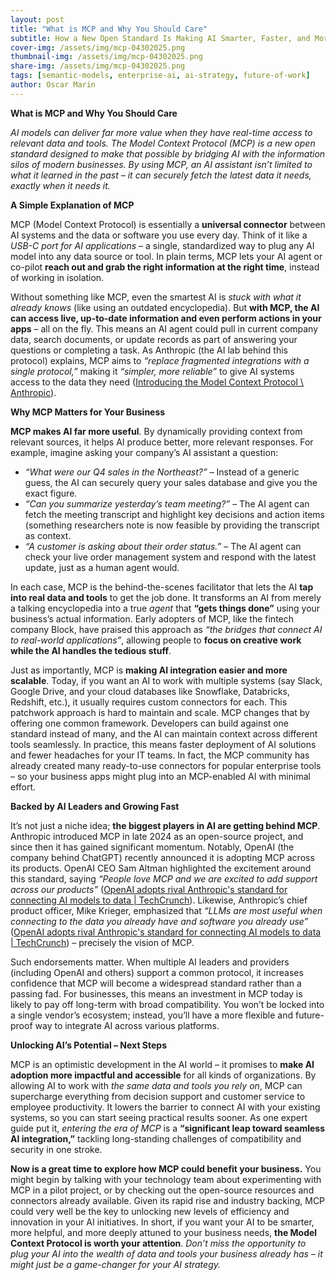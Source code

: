 ```yaml
---
layout: post
title: "What is MCP and Why You Should Care"
subtitle: How a New Open Standard Is Making AI Smarter, Faster, and More Useful.
cover-img: /assets/img/mcp-04302025.png
thumbnail-img: /assets/img/mcp-04302025.png
share-img: /assets/img/mcp-04302025.png
tags: [semantic-models, enterprise-ai, ai-strategy, future-of-work]
author: Oscar Marin
---
```


**What is MCP and Why You Should Care**

_AI models can deliver far more value when they have real-time access to relevant data and tools. The Model Context Protocol (MCP) is a new open standard designed to make that possible by bridging AI with the information silos of modern businesses. By using MCP, an AI assistant isn’t limited to what it learned in the past – it can securely fetch the latest data it needs, exactly when it needs it._

**A Simple Explanation of MCP**

MCP (Model Context Protocol) is essentially a **universal connector** between AI systems and the data or software you use every day. Think of it like a _USB-C port for AI applications_ – a single, standardized way to plug any AI model into any data source or tool. In plain terms, MCP lets your AI agent or co-pilot **reach out and grab the right information at the right time**, instead of working in isolation.

Without something like MCP, even the smartest AI is _stuck with what it already knows_ (like using an outdated encyclopedia). But **with MCP, the AI can access live, up-to-date information and even perform actions in your apps** – all on the fly. This means an AI agent could pull in current company data, search documents, or update records as part of answering your questions or completing a task. As Anthropic (the AI lab behind this protocol) explains, MCP aims to _“replace fragmented integrations with a single protocol,”_ making it _“simpler, more reliable”_ to give AI systems access to the data they need ([Introducing the Model Context Protocol \\ Anthropic](https://www.anthropic.com/news/model-context-protocol#:~:text=MCP%20addresses%20this%20challenge,to%20the%20data%20they%20need)).

**Why MCP Matters for Your Business**

**MCP makes AI far more useful**. By dynamically providing context from relevant sources, it helps AI produce better, more relevant responses. For example, imagine asking your company’s AI assistant a question:

- _“What were our Q4 sales in the Northeast?”_ – Instead of a generic guess, the AI can securely query your sales database and give you the exact figure.
- _“Can you summarize yesterday’s team meeting?”_ – The AI agent can fetch the meeting transcript and highlight key decisions and action items (something researchers note is now feasible by providing the transcript as context.
- _“A customer is asking about their order status.”_ – The AI agent can check your live order management system and respond with the latest update, just as a human agent would.

In each case, MCP is the behind-the-scenes facilitator that lets the AI **tap into real data and tools** to get the job done. It transforms an AI from merely a talking encyclopedia into a true _agent_ that **“gets things done”** using your business’s actual information. Early adopters of MCP, like the fintech company Block, have praised this approach as _“the bridges that connect AI to real-world applications”_, allowing people to **focus on creative work while the AI handles the tedious stuff**.

Just as importantly, MCP is **making AI integration easier and more scalable**. Today, if you want an AI to work with multiple systems (say Slack, Google Drive, and your cloud databases like Snowflake, Databricks, Redshift, etc.), it usually requires custom connectors for each. This patchwork approach is hard to maintain and scale. MCP changes that by offering one common framework. Developers can build against one standard instead of many, and the AI can maintain context across different tools seamlessly. In practice, this means faster deployment of AI solutions and fewer headaches for your IT teams. In fact, the MCP community has already created many ready-to-use connectors for popular enterprise tools – so your business apps might plug into an MCP-enabled AI with minimal effort.

**Backed by AI Leaders and Growing Fast**

It’s not just a niche idea; **the biggest players in AI are getting behind MCP**. Anthropic introduced MCP in late 2024 as an open-source project, and since then it has gained significant momentum. Notably, OpenAI (the company behind ChatGPT) recently announced it is adopting MCP across its products. OpenAI CEO Sam Altman highlighted the excitement around this standard, saying _“People love MCP and we are excited to add support across our products”_ ([OpenAI adopts rival Anthropic's standard for connecting AI models to data | TechCrunch](https://techcrunch.com/2025/03/26/openai-adopts-rival-anthropics-standard-for-connecting-ai-models-to-data/#:~:text=%E2%80%9CPeople%20love%20MCP%20and%20we,is%5D%20coming%20soon%21%E2%80%9D)). Likewise, Anthropic’s chief product officer, Mike Krieger, emphasized that _“LLMs are most useful when connecting to the data you already have and software you already use”_ ([OpenAI adopts rival Anthropic's standard for connecting AI models to data | TechCrunch](https://techcrunch.com/2025/03/26/openai-adopts-rival-anthropics-standard-for-connecting-ai-models-to-data/#:~:text=%E2%80%9CExcited%20to%20see%20the%20MCP,%E2%80%9D)) – precisely the vision of MCP.

Such endorsements matter. When multiple AI leaders and providers (including OpenAI and others) support a common protocol, it increases confidence that MCP will become a widespread standard rather than a passing fad. For businesses, this means an investment in MCP today is likely to pay off long-term with broad compatibility. You won’t be locked into a single vendor’s ecosystem; instead, you’ll have a more flexible and future-proof way to integrate AI across various platforms.

**Unlocking AI’s Potential – Next Steps**

MCP is an optimistic development in the AI world – it promises to **make AI adoption more impactful and accessible** for all kinds of organizations. By allowing AI to work with _the same data and tools you rely on_, MCP can supercharge everything from decision support and customer service to employee productivity. It lowers the barrier to connect AI with your existing systems, so you can start seeing practical results sooner. As one expert guide put it, _entering the era of MCP_ is a **“significant leap toward seamless AI integration,”** tackling long-standing challenges of compatibility and security in one stroke.

**Now is a great time to explore how MCP could benefit your business.** You might begin by talking with your technology team about experimenting with MCP in a pilot project, or by checking out the open-source resources and connectors already available. Given its rapid rise and industry backing, MCP could very well be the key to unlocking new levels of efficiency and innovation in your AI initiatives. In short, if you want your AI to be smarter, more helpful, and more deeply attuned to your business needs, **the Model Context Protocol is worth your attention**. _Don’t miss the opportunity to plug your AI into the wealth of data and tools your business already has – it might just be a game-changer for your AI strategy._
